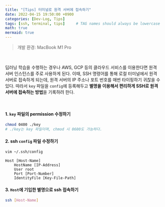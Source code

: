 ```yaml
---
title: "[Tips] 터미널로 원격 서버에 접속하기"
date: 2022-04-15 19:50:00 +0900
categories: [Dev-Log, Tips]
tags: [ssh, terminal, tips]     # TAG names should always be lowercase
math: true
mermaid: true
---
```

> 개발 환경: MacBook M1 Pro

<br>

딥러닝 학습을 수행하는 경우나 AWS, GCP 등의 클라우드 서비스를 이용한다면 원격 서버 인스턴스를 주로 사용하게 된다. 이때, SSH 명령어를 통해 로컬 터미널에서 원격 서버로 접속하게 되는데, 원격 서버의 IP 주소나 포트 번호를 매번 타이핑하기 귀찮을 수 있다. 따라서 `key` 파일을 `config`에 등록해두고 **별명을 이용해서 편리하게 SSH로 원격 서버에 접속하는 방법**을 기록하려 한다.

<br>

#### 1. `key` 파일의 permission 수정하기

```bash
chmod 0400 ./key 
# ./key는 key 파일이며, chmod 시 0600도 가능하다.
```

#### 2. ssh `config` 파일 수정하기
```bash
vim ~/.ssh/config
```

```config
Host [Host-Name]
    HostName [IP-Address]
    User root
    Port [Port-Number]
    IdentityFile [Key-File-Path]
```

#### 3. `Host`에 기입한 별명으로 ssh 접속하기
```bash
ssh [Host-Name]
```

<br>
